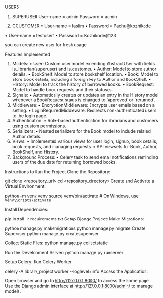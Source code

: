 USERS
1.	SUPERUSER
    User-name = admin
    Password = admin

2.	COUSTOMER
•	User-name = faslim
•	Password = Pachu@kozhikode

•	User-name = testuser1
•	Password = Kozhikode@123

   you can create new user for fresh usage 
    
Features Implemented
1.	Models:
•	User: Custom user model extending AbstractUser with fields is_librarian(superuser) and is_customer.
•	Author: Model to store author details.
•	BookShelf: Model to store bookshelf location.
•	Book: Model to store book details, including a foreign key to Author and BookShelf.
•	History: Model to track the history of borrowed books.
•	BookRequest: Model to handle book requests and their statuses.
2.	Signals:
•	Automatically creates or updates an entry in the History model whenever a BookRequest status is changed to 'approved' or 'returned'.
3.	Middleware:
•	EncryptionMiddleware: Encrypts user emails based on a setting.
•	LoginRequiredMiddleware: Redirects non-authenticated users to the login page.
4.	Authentication:
•	Role-based authentication for librarians and customers using custom permissions.
5.	Serializers:
•	Nested serializers for the Book model to include related Author details.
6.	Views:
•	Implemented various views for user login, signup, book details, book requests, and managing requests.
•	API viewsets for Book, Author, BookShelf, and History.
7.	Background Process:
•	Celery task to send email notifications reminding users of the due date for returning borrowed books.




Instructions to Run the Project
Clone the Repository:


git clone <repository_url>
cd <repository_directory>
Create and Activate a Virtual Environment:


python -m venv venv
source venv/bin/activate  # On Windows, use `venv\Scripts\activate`

Install Dependencies:

pip install -r requirements.txt
Setup Django Project:
Make Migrations:

python manage.py makemigrations
python manage.py migrate
Create Superuser
python manage.py createsuperuser

Collect Static Files:
python manage.py collectstatic


Run the Development Server:
python manage.py runserver


Setup Celery:
Run Celery Worker:

celery -A library_project worker --loglevel=info
Access the Application:

Open  browser and go to http://127.0.0.1:8000/ to access the home page.
Use the Django admin interface at http://127.0.0.1:8000/admin/ to manage  models.
